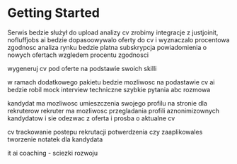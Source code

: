 # Getting Started

Serwis bedzie służył do upload analizy cv
zrobimy integracje z justjoinit, nofluffjobs
ai bedzie dopasoowywalo oferty do cv i wyznaczalo procentowa zgodnosc 
analiza rynku bedzie platna subskrypcja
powiadomienia o nowych ofertach wzgledem procentu zgodnosci

wygeneruj cv pod oferte na podstawie swoich skilli


w ramach dodatkowego pakietu bedzie mozliwosc na podastawie cv 
ai bedzie robil mock interview techniczne
szybkie pytania abc 
rozmowa 

kandydat ma mozliwosc umieszczenia swojego profilu na stronie dla rekruterow
rekruter ma mozliwosc przegladania profili aznonimizownych kandydatow i sie odezwac z
oferta i prosba o aktualne cv

cv trackowanie postepu rekrutacji potwerdzenia czy zaaplikowales
tworzenie notatek dla kandydata

it ai coaching - sciezki rozwoju 